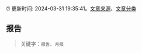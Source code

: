 :alarm_clock: 更新时间: 2024-03-31 19:35:41。[文章来源](/README.md)、[文章分类](/TAGS.md)

## 报告


> 关键字：`报告`、`月报`



